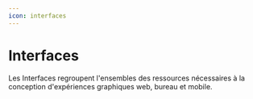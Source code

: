 ```yaml
---
icon: interfaces
---
```

# Interfaces

Les Interfaces regroupent l'ensembles des ressources nécessaires à la conception d'expériences graphiques web, bureau et mobile.
